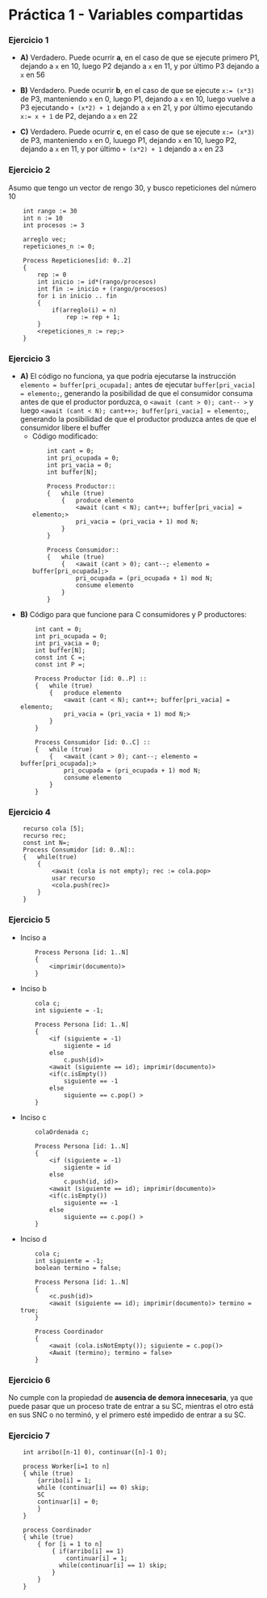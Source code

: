 # Práctica 1 - Variables compartidas

### Ejercicio 1

- **A)** Verdadero. Puede ocurrir **a**, en el caso de que se ejecute primero P1, dejando a `x` en 10, luego P2 dejando a `x` en 11, y por último P3 dejando a `x` en 56

- **B)** Verdadero. Puede ocurrir **b**, en el caso de que se ejecute `x:= (x*3)` de P3, manteniendo `x` en 0, luego P1, dejando a `x` en 10, luego vuelve a P3 ejecutando `+ (x*2) + 1` dejando a `x` en 21, y por último ejecutando `x:= x + 1` de P2, dejando a `x` en 22

- **C)** Verdadero. Puede ocurrir **c**, en el caso de que se ejecute `x:= (x*3)` de P3, manteniendo `x` en 0, luuego P1, dejando `x` en 10, luego P2, dejando a `x` en 11, y por último `+ (x*2) + 1` dejando a `x` en 23

### Ejercicio 2
Asumo que tengo un vector de rengo 30, y busco repeticiones del número 10
```
    int rango := 30
    int n := 10
    int procesos := 3

    arreglo vec;
    repeticiones_n := 0;
    
    Process Repeticiones[id: 0..2]
    {
        rep := 0
        int inicio := id*(rango/procesos)
        int fin := inicio + (rango/procesos)
        for i in inicio .. fin
        {
            if(arreglo(i) = n)
                rep := rep + 1;
        }
        <repeticiones_n := rep;>
    }
```

### Ejercicio 3
- **A)** El código no funciona, ya que podría ejecutarse la instrucción `elemento = buffer[pri_ocupada];` antes de ejecutar `buffer[pri_vacia] = elemento;`, generando la posibilidad de que el consumidor consuma antes de que el productor porduzca, o `<await (cant > 0); cant-- >` y luego `<await (cant < N); cant++>; buffer[pri_vacia] = elemento;`, generando la posibilidad de que el productor produzca antes de que el consumidor libere el buffer
  - Código modificado: 
    ```
        int cant = 0; 
        int pri_ocupada = 0; 
        int pri_vacia = 0; 
        int buffer[N];

        Process Productor::
        {   while (true)
            {   produce elemento
                <await (cant < N); cant++; buffer[pri_vacia] = elemento;>
                pri_vacia = (pri_vacia + 1) mod N;
            }
        }

        Process Consumidor::
        {   while (true)
            {   <await (cant > 0); cant--; elemento = buffer[pri_ocupada];>
                pri_ocupada = (pri_ocupada + 1) mod N;
                consume elemento
            }
        }
    ```
- **B)** Código para que funcione para C consumidores y P productores: 
    ```
        int cant = 0; 
        int pri_ocupada = 0; 
        int pri_vacia = 0; 
        int buffer[N];
        const int C =;
        const int P =;

        Process Productor [id: 0..P] ::
        {   while (true)
            {   produce elemento
                <await (cant < N); cant++; buffer[pri_vacia] = elemento;
                pri_vacia = (pri_vacia + 1) mod N;>
            }
        }

        Process Consumidor [id: 0..C] ::
        {   while (true)
            {   <await (cant > 0); cant--; elemento = buffer[pri_ocupada];>                
                pri_ocupada = (pri_ocupada + 1) mod N;
                consume elemento
            }
        }
    ```

### Ejercicio 4

```
    recurso cola [5];
    recurso rec;
    const int N=;
    Process Consumidor [id: 0..N]::
    {   while(true)
        {
            <await (cola is not empty); rec := cola.pop>
            usar recurso
            <cola.push(rec)>
        }
    }
``` 

### Ejercicio 5
- Inciso a 
    ```
        Process Persona [id: 1..N]
        {
            <imprimir(documento)>
        }
    ```
- Inciso b
    ```
        cola c;
        int siguiente = -1;

        Process Persona [id: 1..N]
        {
            <if (siguiente = -1)
                sigiente = id
            else
                c.push(id)>
            <await (siguiente == id); imprimir(documento)>
            <if(c.isEmpty()) 
                siguiente == -1
            else
                siguiente == c.pop() >
        }
    ```
- Inciso c 
    ```
        colaOrdenada c;

        Process Persona [id: 1..N]
        {
            <if (siguiente = -1)
                sigiente = id
            else
                c.push(id, id)>
            <await (siguiente == id); imprimir(documento)>
            <if(c.isEmpty()) 
                siguiente == -1
            else
                siguiente == c.pop() >
        }
    ```
- Inciso d 
    ```
        cola c;
        int siguiente = -1;
        boolean termino = false;

        Process Persona [id: 1..N]
        {
            <c.push(id)>
            <await (siguiente == id); imprimir(documento)> termino = true;
        }

        Process Coordinador
        {
            <await (cola.isNotEmpty()); siguiente = c.pop()>
            <Await (termino); termino = false>            
        }
    ```
### Ejercicio 6
No cumple con la propiedad de **ausencia de demora innecesaria**, ya que puede pasar que un proceso trate de entrar a su SC, mientras el otro está en sus SNC o no terminó, y el primero esté impedido de entrar a su SC.

### Ejercicio 7

```
    int arribo([n-1] 0), continuar([n]-1 0);

    process Worker[i=1 to n]
    { while (true)
        {arribo[i] = 1;
        while (continuar[i] == 0) skip; 
        SC
        continuar[i] = 0;
        }
    }

    process Coordinador
    { while (true)
        { for [i = 1 to n]
            { if(arribo[i] == 1) 
                continuar[i] = 1;
              while(continuar[i] == 1) skip;
            }
        }
    }
```